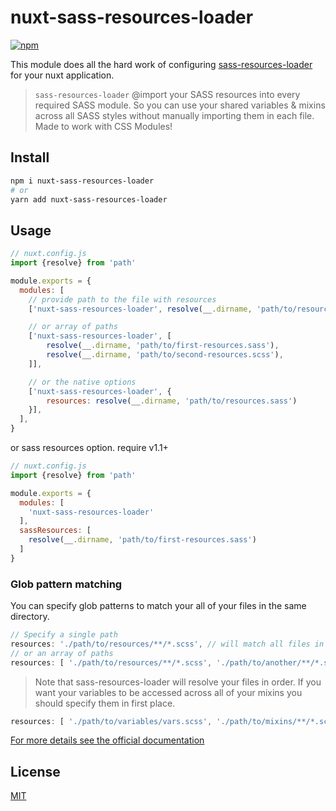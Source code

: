 # nuxt-sass-resources-loader

[![npm](https://img.shields.io/npm/v/nuxt-sass-resources-loader.svg)](https://www.npmjs.com/package/nuxt-sass-resources-loader)

This module does all the hard work of configuring [sass-resources-loader](https://github.com/shakacode/sass-resources-loader) for your nuxt application.

> `sass-resources-loader` @import your SASS resources into every required SASS module. So you can use your shared variables & mixins across all SASS styles without manually importing them in each file. Made to work with CSS Modules!

## Install

```sh
npm i nuxt-sass-resources-loader
# or 
yarn add nuxt-sass-resources-loader
```

## Usage

```js
// nuxt.config.js
import {resolve} from 'path'

module.exports = {
  modules: [
    // provide path to the file with resources
    ['nuxt-sass-resources-loader', resolve(__.dirname, 'path/to/resources.scss')],

    // or array of paths
    ['nuxt-sass-resources-loader', [
        resolve(__.dirname, 'path/to/first-resources.sass'),
        resolve(__.dirname, 'path/to/second-resources.scss'),
    ]],

    // or the native options
    ['nuxt-sass-resources-loader', {
        resources: resolve(__.dirname, 'path/to/resources.sass')
    }],
  ],
}
```

or sass resources option. require v1.1+

```js
// nuxt.config.js
import {resolve} from 'path'

module.exports = {
  modules: [
    'nuxt-sass-resources-loader'
  ],
  sassResources: [
    resolve(__.dirname, 'path/to/first-resources.sass')
  ]
}
```

### Glob pattern matching

You can specify glob patterns to match your all of your files in the same directory.

```js
// Specify a single path
resources: './path/to/resources/**/*.scss', // will match all files in folder and subdirectories
// or an array of paths
resources: [ './path/to/resources/**/*.scss', './path/to/another/**/*.scss' ]
```

> Note that sass-resources-loader will resolve your files in order. If you want your variables to be accessed across all of your mixins you should specify them in first place.

```js
resources: [ './path/to/variables/vars.scss', './path/to/mixins/**/*.scss' ]
```

[For more details see the official documentation](https://github.com/shakacode/sass-resources-loader#usage)

## License

[MIT](http://opensource.org/licenses/MIT)
